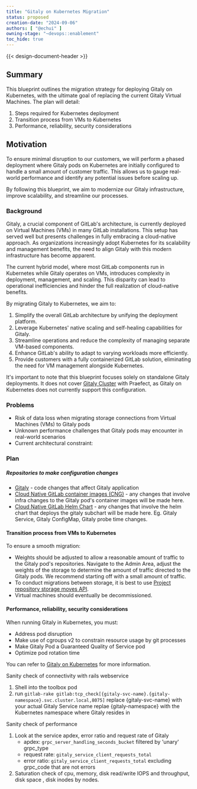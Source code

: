 ```yaml
---
title: "Gitaly on Kubernetes Migration"
status: proposed
creation-date: "2024-09-06"
authors: [ "@echui" ]
owning-stage: "~devops::enablement"
toc_hide: true
---
```


{{< design-document-header >}}

## Summary

This blueprint outlines the migration strategy for deploying Gitaly on Kubernetes, with the ultimate goal of replacing the current Gitaly Virtual Machines. The plan will detail:

1. Steps required for Kubernetes deployment
2. Transition process from VMs to Kubernetes
3. Performance, reliability, security considerations

## Motivation

To ensure minimal disruption to our customers, we will perform a phased deployment where Gitaly pods on Kubernetes are initially configured to handle a small amount of customer traffic. This allows us to gauge real-world performance and identify any potential issues before scaling up.

By following this blueprint, we aim to modernize our Gitaly infrastructure, improve scalability, and streamline our processes. 

### Background

Gitaly, a crucial component of GitLab's architecture, is currently deployed on Virtual Machines (VMs) in many GitLab installations. This setup has served well but presents challenges in fully embracing a cloud-native approach. As organizations increasingly adopt Kubernetes for its scalability and management benefits, the need to align Gitaly with this modern infrastructure has become apparent.

The current hybrid model, where most GitLab components run in Kubernetes while Gitaly operates on VMs, introduces complexity in deployment, management, and scaling. This disparity can lead to operational inefficiencies and hinder the full realization of cloud-native benefits.

By migrating Gitaly to Kubernetes, we aim to:

1. Simplify the overall GitLab architecture by unifying the deployment platform.
2. Leverage Kubernetes' native scaling and self-healing capabilities for Gitaly.
3. Streamline operations and reduce the complexity of managing separate VM-based components.
4. Enhance GitLab's ability to adapt to varying workloads more efficiently.
5. Provide customers with a fully containerized GitLab solution, eliminating the need for VM management alongside Kubernetes.

It's important to note that this blueprint focuses solely on standalone Gitaly deployments. It does not cover [Gitaly Cluster](https://docs.gitlab.com/ee/administration/gitaly/#gitaly-cluster) with Praefect, as Gitaly on Kubernetes does not currently support this configuration.

### Problems

* Risk of data loss when migrating storage connections from Virtual Machines (VMs) to Gitaly pods
* Unknown performance challenges that Gitaly pods may encounter in real-world scenarios
* Current architectural constraint:

### Plan

##### Repositories to make configuration changes 

* [Gitaly](https://gitlab.com/gitlab-org/gitaly) - code changes that affect Gitaly application 
* [Cloud Native GitLab container images (CNG)](https://gitlab.com/gitlab-org/build/CNG) - any changes that involve infra changes to the Gitaly pod's container images will be made here. 
* [Cloud Native GitLab Helm Chart](https://gitlab.com/gitlab-org/charts/gitlab) - any changes that involve the helm chart that deploys the gitaly subchart will be made here. Eg. Gitaly Service, Gitaly ConfigMap, Gitaly probe time changes.

#### Transition process from VMs to Kubernetes

To ensure a smooth migration:

* Weights should be adjusted to allow a reasonable amount of traffic to the Gitaly pod's repositories. Navigate to the Admin Area, adjust the weights of the storage to determine the amount of traffic directed to the Gitaly pods. We recommend starting off with a small amount of traffic.
* To conduct migrations between storage, it is best to use [Project repository storage moves API](https://docs.gitlab.com/ee/administration/operations/moving_repositories.html#moving-repositories).
* Virtual machines should eventually be decommissioned.

#### Performance, reliability, security considerations

When running Gitaly in Kubernetes, you must:

* Address pod disruption
* Make use of cgroups v2 to constrain resource usage by git processes
* Make Gitaly Pod a Guaranteed Quality of Service pod
* Optimize pod rotation time

You can refer to [Gitaly on Kubernetes](https://docs.gitlab.com/ee/administration/gitaly/kubernetes.html) for more information.

Sanity check of connectivity with rails webservice

1. Shell into the toolbox pod 
2. run `gitlab-rake gitlab:tcp_check[{gitaly-svc-name}.{gitaly-namespace}.svc.cluster.local,8075]`
    replace {gitaly-svc-name} with your actual Gitaly Service name
    replae {gitaly-namespace} with the Kubernetes namespace where Gitaly resides in

Sanity check of performance

1. Look at the service apdex, error ratio and request rate of Gitaly
    * apdex: `grpc_server_handling_seconds_bucket` filtered by 'unary' grpc_type
    * request rate: `gitaly_service_client_requests_total`
    * error ratio: `gitaly_service_client_requests_total` excluding grpc_code that are not errors
2. Saturation check of cpu, memory, disk read/write IOPS and throughput, disk space , disk inodes by nodes.